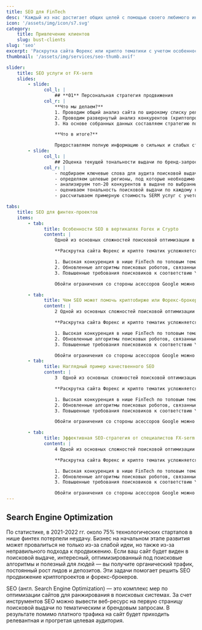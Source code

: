 ```yaml
---
title: SEO для FinTech
desc: 'Каждый из нас достигает общих целей с помощью своего любимого инструмента: от разработки стратегии до пиара. Каждый из нас достигает общих целей с помощью своего любимого инструмента: от разработки стратегии до пиара. '
icon: '/assets/img/icon/s7.svg'
category:
    title: Привлечение клиентов
    slug: bust-clients
slug: 'seo'
excerpt: 'Раскрутка сайта Форекс или крипто тематики с учетом особенностей поисковой оптимизации в нише финтех'
thumbnail: '/assets/img/services/seo-thumb.avif'

slider:
    title: SEO услуги от FX-serm
    slides:
        - slide:
              col_l: |
                  ## **01** Персональная стратегия продвижения
              col_r: |
                  **Что мы делаем?**
                  1. Проводим общий анализ сайта по широкому списку релевантных тематических запросов.
                  2. Проводим развернутый анализ конкурентов (криптопроектов или форекс-брокеров в топ-20 поисковой выдачи), разбираем структуру их веб-ресурсов и ссылочный профиль.
                  3. На основе собранных данных составляем стратегию поисковой оптимизации проекта.

                  **Что в итоге?**

                  Предоставляем полную информацию о сильных и слабых сторонах основных конкурентов, а также четкий план по SEO-продвижению проекта с приоритезацией задач.
        - slide:
              col_l: |
                  ## 2Оценка текущей тональности выдачи по бренд-запросам
              col_r: |
                  - подбираем ключевые слова для аудита поисковой выдачи по брендовым запросам;
                  - определяем целевые регионы, под которые необходимо управление репутацией;
                  - анализируем топ-20 конкурентов в выдаче по выбранным ключевым запросам;
                  - оцениваем тональность поисковой выдачи по каждому ключевому запросу и региону;
                  - рассчитываем примерную стоимость SERM услуг с учетом сложности проекта и конкретных целей заказчика.

tabs:
    title: SEO для финтех-проектов
    items:
        - tab:
              title: Особенности SEO в вертикалях Forex и Crypto
              content: |
                  Одной из основных сложностей поисковой оптимизации в нише финтех являются ограничения со стороны Google. Вертикали Forex и Crypto попадают под категорию YMYL. Эта аббревиатура расшифровывается как Your Money or Your Life и в SEO продвижении обозначает проекты, которые могут влиять на благополучие, здоровье, финансовое положение людей. К таким проектам причисляются и продукты ниши финтех. Асессоры Google тщательно проверяют YMYL-сайты на предмет авторитетности, безопасности, экспертности.

                  **Раскрутка сайта Форекс и крипто тематик усложняется такими факторами, как:**

                  1. Высокая конкуренция в нише FinTech по топовым тематическим запросам. В вертикалях Forex и Crypto по тематическим ключам продвигается не только только огромное количество криптобирж и форекс-брокеров, но также множество информационных и обзорных сайтов на финтех-тематику. 
                  2. Обновленные алгоритмы поисковых роботов, связанные с качеством контента. К не качественному контенту Google относит бесконечные рерайты, переспам, избыток воды в текстах с целью написания большего количества знаков.
                  3. Повышенные требования поисковиков к соответствию YMYL-сайтов факторам E-A-T (Expertise, Authoritativeness, Trustworthiness). В это понятие входят такие критерии, как экспертность, авторитетность и доверие. Их учитывают поисковые системы при оценке контента в сети. SEO продвижение в нишах Форекс и блокчейн с учетом E-A-T требует от SEO-специалистов и авторов контента наличие знаний, опыта, экспертности в тематике FinTech.

                  Обойти ограничения со стороны асессоров Google можно путем публикации актуальной информации, которая полностью раскрывает тему и соответствует пользовательскому интенту. В нашем штате есть копирайтеры, специализирующиеся именно в Forex и Crypto тематиках. Они создают экспертные, полезные для пользователей тексты, которые при этом оптимизированы под поисковые системы.

        - tab:
              title: Чем SEO может помочь криптобирже или Форекс-брокеру
              content: |
                  2 Одной из основных сложностей поисковой оптимизации в нише финтех являются ограничения со стороны Google. Вертикали Forex и Crypto попадают под категорию YMYL. Эта аббревиатура расшифровывается как Your Money or Your Life и в SEO продвижении обозначает проекты, которые могут влиять на благополучие, здоровье, финансовое положение людей. К таким проектам причисляются и продукты ниши финтех. Асессоры Google тщательно проверяют YMYL-сайты на предмет авторитетности, безопасности, экспертности.

                  **Раскрутка сайта Форекс и крипто тематик усложняется такими факторами, как:**

                  1. Высокая конкуренция в нише FinTech по топовым тематическим запросам. В вертикалях Forex и Crypto по тематическим ключам продвигается не только только огромное количество криптобирж и форекс-брокеров, но также множество информационных и обзорных сайтов на финтех-тематику. 
                  2. Обновленные алгоритмы поисковых роботов, связанные с качеством контента. К не качественному контенту Google относит бесконечные рерайты, переспам, избыток воды в текстах с целью написания большего количества знаков.
                  3. Повышенные требования поисковиков к соответствию YMYL-сайтов факторам E-A-T (Expertise, Authoritativeness, Trustworthiness). В это понятие входят такие критерии, как экспертность, авторитетность и доверие. Их учитывают поисковые системы при оценке контента в сети. SEO продвижение в нишах Форекс и блокчейн с учетом E-A-T требует от SEO-специалистов и авторов контента наличие знаний, опыта, экспертности в тематике FinTech.

                  Обойти ограничения со стороны асессоров Google можно путем публикации актуальной информации, которая полностью раскрывает тему и соответствует пользовательскому интенту. В нашем штате есть копирайтеры, специализирующиеся именно в Forex и Crypto тематиках. Они создают экспертные, полезные для пользователей тексты, которые при этом оптимизированы под поисковые системы.
        - tab:
              title: Наглядный пример качественного SEO
              content: |
                  3  Одной из основных сложностей поисковой оптимизации в нише финтех являются ограничения со стороны Google. Вертикали Forex и Crypto попадают под категорию YMYL. Эта аббревиатура расшифровывается как Your Money or Your Life и в SEO продвижении обозначает проекты, которые могут влиять на благополучие, здоровье, финансовое положение людей. К таким проектам причисляются и продукты ниши финтех. Асессоры Google тщательно проверяют YMYL-сайты на предмет авторитетности, безопасности, экспертности.

                  **Раскрутка сайта Форекс и крипто тематик усложняется такими факторами, как:**

                  1. Высокая конкуренция в нише FinTech по топовым тематическим запросам. В вертикалях Forex и Crypto по тематическим ключам продвигается не только только огромное количество криптобирж и форекс-брокеров, но также множество информационных и обзорных сайтов на финтех-тематику. 
                  2. Обновленные алгоритмы поисковых роботов, связанные с качеством контента. К не качественному контенту Google относит бесконечные рерайты, переспам, избыток воды в текстах с целью написания большего количества знаков.
                  3. Повышенные требования поисковиков к соответствию YMYL-сайтов факторам E-A-T (Expertise, Authoritativeness, Trustworthiness). В это понятие входят такие критерии, как экспертность, авторитетность и доверие. Их учитывают поисковые системы при оценке контента в сети. SEO продвижение в нишах Форекс и блокчейн с учетом E-A-T требует от SEO-специалистов и авторов контента наличие знаний, опыта, экспертности в тематике FinTech.

                  Обойти ограничения со стороны асессоров Google можно путем публикации актуальной информации, которая полностью раскрывает тему и соответствует пользовательскому интенту. В нашем штате есть копирайтеры, специализирующиеся именно в Forex и Crypto тематиках. Они создают экспертные, полезные для пользователей тексты, которые при этом оптимизированы под поисковые системы.

        - tab:
              title: Эффективная SEO-стратегия от специалистов FX-serm
              content: |
                  4 Одной из основных сложностей поисковой оптимизации в нише финтех являются ограничения со стороны Google. Вертикали Forex и Crypto попадают под категорию YMYL. Эта аббревиатура расшифровывается как Your Money or Your Life и в SEO продвижении обозначает проекты, которые могут влиять на благополучие, здоровье, финансовое положение людей. К таким проектам причисляются и продукты ниши финтех. Асессоры Google тщательно проверяют YMYL-сайты на предмет авторитетности, безопасности, экспертности.

                  **Раскрутка сайта Форекс и крипто тематик усложняется такими факторами, как:**

                  1. Высокая конкуренция в нише FinTech по топовым тематическим запросам. В вертикалях Forex и Crypto по тематическим ключам продвигается не только только огромное количество криптобирж и форекс-брокеров, но также множество информационных и обзорных сайтов на финтех-тематику. 
                  2. Обновленные алгоритмы поисковых роботов, связанные с качеством контента. К не качественному контенту Google относит бесконечные рерайты, переспам, избыток воды в текстах с целью написания большего количества знаков.
                  3. Повышенные требования поисковиков к соответствию YMYL-сайтов факторам E-A-T (Expertise, Authoritativeness, Trustworthiness). В это понятие входят такие критерии, как экспертность, авторитетность и доверие. Их учитывают поисковые системы при оценке контента в сети. SEO продвижение в нишах Форекс и блокчейн с учетом E-A-T требует от SEO-специалистов и авторов контента наличие знаний, опыта, экспертности в тематике FinTech.

                  Обойти ограничения со стороны асессоров Google можно путем публикации актуальной информации, которая полностью раскрывает тему и соответствует пользовательскому интенту. В нашем штате есть копирайтеры, специализирующиеся именно в Forex и Crypto тематиках. Они создают экспертные, полезные для пользователей тексты, которые при этом оптимизированы под поисковые системы.
---
```


## Search Engine Optimization

<div>

По статистике, в 2021-2022 гг. около 75% технологических стартапов в нише финтех потерпели неудачу. Бизнес на начальном этапе развития может провалиться не только из-за слабой идеи, но также из-за неправильного подхода к продвижению. Если ваш сайт будет виден в поисковой выдаче, интересный, оптимизированный под поисковые алгоритмы и полезный для людей — вы получите органический трафик, постоянный рост лидов и депозитов. Эти задачи помогает решить SEO продвижение криптопроектов и форекс-брокеров.

SEO (англ. Search Engine Optimization) — это комплекс мер по оптимизации сайтов для ранжирования в поисковых системах. За счет инструментов SEO можно вывести веб-ресурс на первую страницу поисковой выдачи по тематическим и брендовым запросам. В результате помимо платного трафика на сайт будет приходить релевантная и прогретая целевая аудитория.

</div>

